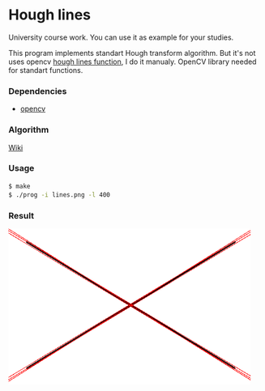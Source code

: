 Hough lines
=====

University course work. You can use it as example for your studies.

This program implements standart Hough transform algorithm. But it's not uses opencv [hough lines function](http://docs.opencv.org/3.0-beta/doc/py_tutorials/py_imgproc/py_houghlines/py_houghlines.html), I do it manualy. OpenCV library needed for standart functions.

### Dependencies

* [opencv](https://github.com/Itseez/opencv)


### Algorithm

[Wiki](https://en.wikipedia.org/wiki/Hough_transform)


### Usage

```bash
$ make
$ ./prog -i lines.png -l 400 
```

### Result

![result](/res.png)
